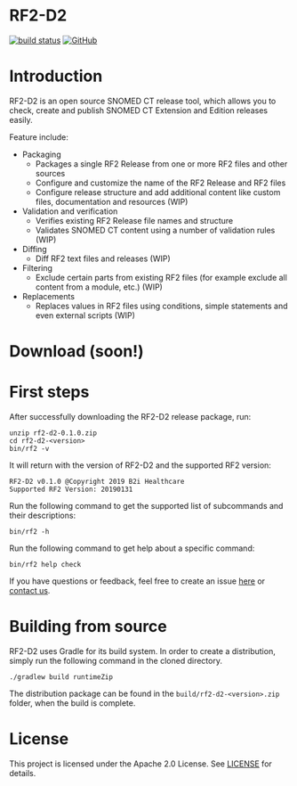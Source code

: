 # RF2-D2  

[![build status](https://img.shields.io/travis/b2ihealthcare/snow-owl/7.x.svg?style=flat-square)](https://travis-ci.org/b2ihealthcare/snow-owl)
[![GitHub](https://img.shields.io/github/license/b2ihealthcare/snow-owl.svg?style=flat-square)](https://github.com/b2ihealthcare/snow-owl/blob/7.x/LICENSE)

# Introduction

RF2-D2 is an open source SNOMED CT release tool, which allows you to check, create and publish SNOMED CT Extension and Edition releases easily.

Feature include:
* Packaging
    * Packages a single RF2 Release from one or more RF2 files and other sources 
    * Configure and customize the name of the RF2 Release and RF2 files
    * Configure release structure and add additional content like custom files, documentation and resources (WIP) 
* Validation and verification
	* Verifies existing RF2 Release file names and structure
    * Validates SNOMED CT content using a number of validation rules (WIP)
* Diffing
    * Diff RF2 text files and releases (WIP)
* Filtering
    * Exclude certain parts from existing RF2 files (for example exclude all content from a module, etc.) (WIP)
* Replacements
    * Replaces values in RF2 files using conditions, simple statements and even external scripts (WIP)

# Download (soon!)

# First steps

After successfully downloading the RF2-D2 release package, run:

    unzip rf2-d2-0.1.0.zip
    cd rf2-d2-<version>
    bin/rf2 -v

It will return with the version of RF2-D2 and the supported RF2 version:

    RF2-D2 v0.1.0 @Copyright 2019 B2i Healthcare
    Supported RF2 Version: 20190131

Run the following command to get the supported list of subcommands and their descriptions:

    bin/rf2 -h

Run the following command to get help about a specific command:

    bin/rf2 help check

If you have questions or feedback, feel free to create an issue [here](https://github.com/b2ihealthcare/rf2-d2/issues/new) or [contact us](mailto:info@b2i.sg).
    
# Building from source

RF2-D2 uses Gradle for its build system. In order to create a distribution, simply run the following command in the cloned directory. 

    ./gradlew build runtimeZip

The distribution package can be found in the `build/rf2-d2-<version>.zip` folder, when the build is complete.

# License

This project is licensed under the Apache 2.0 License. See [LICENSE](LICENSE) for details.